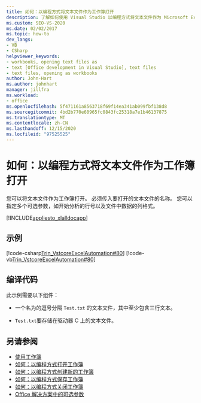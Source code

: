 ```yaml
---
title: 如何：以编程方式将文本文件作为工作簿打开
description: 了解如何使用 Visual Studio 以编程方式将文本文件作为 Microsoft Excel 工作簿打开。
ms.custom: SEO-VS-2020
ms.date: 02/02/2017
ms.topic: how-to
dev_langs:
- VB
- CSharp
helpviewer_keywords:
- workbooks, opening text files as
- text [Office development in Visual Studio], text files
- text files, opening as workbooks
author: John-Hart
ms.author: johnhart
manager: jillfra
ms.workload:
- office
ms.openlocfilehash: 5f471161a8563718f69f14ea341ab099fbf138d8
ms.sourcegitcommit: 4bd2b770e60965fc0843fc25318a7e1b46137875
ms.translationtype: MT
ms.contentlocale: zh-CN
ms.lasthandoff: 12/15/2020
ms.locfileid: "97525525"
---
```

# <a name="how-to-programmatically-open-text-files-as-workbooks"></a>如何：以编程方式将文本文件作为工作簿打开
  您可以将文本文件作为工作簿打开。 必须传入要打开的文本文件的名称。 您可以指定多个可选参数，如开始分析的行号以及文件中数据的列格式。

 [!INCLUDE[appliesto_xlalldocapp](../vsto/includes/appliesto-xlalldocapp-md.md)]

## <a name="example"></a>示例
 [!code-csharp[Trin_VstcoreExcelAutomation#80](../vsto/codesnippet/CSharp/Trin_VstcoreExcelAutomationCS/Sheet1.cs#80)]
 [!code-vb[Trin_VstcoreExcelAutomation#80](../vsto/codesnippet/VisualBasic/Trin_VstcoreExcelAutomation/Sheet1.vb#80)]

## <a name="compile-the-code"></a>编译代码
 此示例需要以下组件：

- 一个名为的逗号分隔 `Test.txt` 的文本文件，其中至少包含三行文本。

- `Test.txt`要存储在驱动器 C 上的文本文件。

## <a name="see-also"></a>另请参阅
- [使用工作簿](../vsto/working-with-workbooks.md)
- [如何：以编程方式打开工作簿](../vsto/how-to-programmatically-open-workbooks.md)
- [如何：以编程方式创建新的工作簿](../vsto/how-to-programmatically-create-new-workbooks.md)
- [如何：以编程方式保存工作簿](../vsto/how-to-programmatically-save-workbooks.md)
- [如何：以编程方式关闭工作簿](../vsto/how-to-programmatically-close-workbooks.md)
- [Office 解决方案中的可选参数](../vsto/optional-parameters-in-office-solutions.md)
